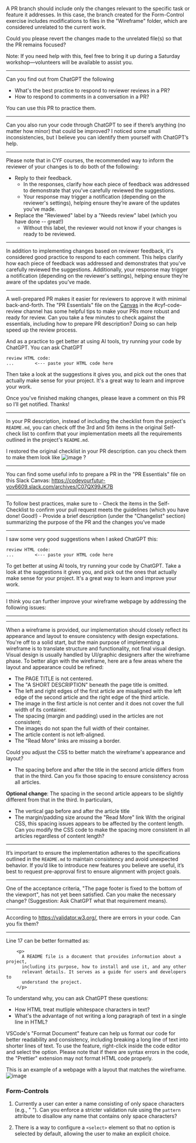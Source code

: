 A PR branch should include only the changes relevant to the specific task or feature it addresses. In this case, the branch created for the Form-Control exercise includes modifications to files in the "Wireframe" folder, which are considered unrelated to the current work.

Could you please revert the changes made to the unrelated file(s) so that the PR remains focused?

Note: If you need help with this, feel free to bring it up during a Saturday workshop—volunteers will be available to assist you.

---

Can you find out from ChatGPT the following
- What's the best practice to respond to reviewer reviews in a PR?
- How to respond to comments in a conversation in a PR?

You can use this PR to practice them.

---

Can you also run your code through ChatGPT to see if there’s anything (no matter how minor) that could be improved? I noticed some small inconsistencies, but I believe you can identify them yourself with ChatGPT’s help.

---

Please note that in CYF courses, the recommended way to inform the reviewer of your changes is to do both of the following:
  - Reply to their feedback.
    - In the responses, clarify how each piece of feedback was addressed to demonstrate that you've carefully reviewed the suggestions.
    - Your response may trigger a notification (depending on the reviewer's settings), helping ensure they’re aware of the updates you’ve made. 
  - Replace the "Reviewed" label by a "Needs review" label (which you have done -- great!)
    - Without this label, the reviewer would not know if your changes is ready to be reviewed.
---

In addition to implementing changes based on reviewer feedback, it's considered good practice to respond to each comment. This helps clarify how each piece of feedback was addressed and demonstrates that you've carefully reviewed the suggestions. Additionally, your response may trigger a notification (depending on the reviewer's settings), helping ensure they’re aware of the updates you’ve made.

---

A well-prepared PR makes it easier for reviewers to approve it with minimal back-and-forth.
The "PR Essentials" file on the [Canvas](https://codeyourfutur-yov6609.slack.com/archives/C07QX99JK7B) in the #cyf-code-review channel has some helpful tips to make your PRs more robust and ready for review.
Can you take a few minutes to check against the essentials, including how to prepare PR description? Doing so can help speed up the review process.

And as a practice to get better at using AI tools, try running your code by ChatGPT. You can ask ChatGPT
```
review HTML code:
...        <--- paste your HTML code here
```

Then take a look at the suggestions it gives you, and pick out the ones that actually make sense for your project. It's a great way to learn and improve your work.

Once you've finished making changes, please leave a comment on this PR so I’ll get notified. Thanks!

---

In your PR description, instead of including the checklist from the project's `README.md`, you can check off the 3rd and 5th items in the original Self-check list to confirm that your implementation meets all the requirements outlined in the project's `README.md`.

I restored the original checklist in your PR description. can you check them to make them look like
![image](https://github.com/user-attachments/assets/6f85e6c5-4dd7-49aa-a9fc-e17a9dc2189d)
?

---

You can find some useful info to prepare a PR in the "PR Essentials" file on this Slack Canvas:
https://codeyourfutur-yov6609.slack.com/archives/C07QX99JK7B



---

To follow best practices, make sure to 
    - Check the items in the Self-Checklist to confirm your pull request meets the guidelines (which you have done! Good!)
    - Provide a brief description (under the "Changelist" section) summarizing the purpose of the PR and the changes you’ve made 

---

I saw some very good suggestions when I asked ChatGPT this:
```
review HTML code:
...        <--- paste your HTML code here
```

To get better at using AI tools, try running your code by ChatGPT. Take a look at the suggestions it gives you, and pick out the ones that actually make sense for your project. It's a great way to learn and improve your work.

---

I think you can further improve your wireframe webpage by addressing the following issues:

---


---
When a wireframe is provided, our implementation should closely reflect its appearance and layout to ensure consistency with design expectations. You're off to a solid start, but the main purpose of implementing a wireframe is to translate structure and functionality, not final visual design. Visual design is usually handled by UI/graphic designers after the wireframe phase. To better align with the wireframe, here are a few areas where the layout and appearance could be refined:
  - The PAGE TITLE is not centered.
  - The "A SHORT DESCRIPTION" beneath the page title is omitted.
  - The left and right edges of the first article are misaligned with the left edge of the second article and the right edge of the third article.
  - The image in the first article is not center and it does not cover the full width of its container.
  - The spacing (margin and padding) used in the articles are not consistent; 
  - The images do not span the full width of their container.
  - The article content is not left-aligned.
  - The "Read More" links are missing a border.

Could you adjust the CSS to better match the wireframe's appearance and layout?

  - The spacing before and after the title in the second article differs from that in the third. Can you fix those spacing to ensure consistency across all articles.


**Optional change**: 
The spacing in the second article appears to be slightly different from that in the third. In particulars,
  - The vertical gap before and after the article title
  - The margin/padding size around the "Read More" link
With the original CSS, this spacing issues appears to be affected by the content length. Can you modify the CSS code to make the spacing more consistent in all articles regardless of content length?

---

It’s important to ensure the implementation adheres to the specifications outlined in the `README.md` to maintain consistency and avoid unexpected behavior. If you’d like to introduce new features you believe are useful, it’s best to request pre-approval first to ensure alignment with project goals.

--- 
One of the acceptance criteria, "The page footer is fixed to the bottom of the viewport", has not yet been satisfied. Can you make the necessary change? (Suggestion: Ask ChatGPT what that requirement means).

---

According to https://validator.w3.org/, there are errors in your code. Can you fix them?

--- 


Line 17 can be better formatted as:
```
    <p>
      A README file is a document that provides information about a project,
      including its purpose, how to install and use it, and any other
      relevant details. It serves as a guide for users and developers to
      understand the project.
    </p>
```

To understand why, you can ask ChatGPT these questions:
- How HTML treat mutliple whitespace characters in text?
- What's the advantage of not writing a long paragraph of text in a single line in HTML?

VSCode's "Format Document" feature can help us format our code for better readability and consistency, including breaking a long line of text into shorter lines of text.
To use the feature, right-click inside the code editor and select the option.
Please note that if there are syntax errors in the code, the "Prettier" extension may not format HTML code properly.

This is an example of a webpage with a layout that matches the wireframe.
![image](https://github.com/user-attachments/assets/15f3fcb5-5a5a-4826-8e94-f8f0b716cb61)


### Form-Controls
1. Currently a user can enter a name consisting of only space characters (e.g., " "). Can you enforce a stricter validation rule using the `pattern` attribute to disallow any name that contains only space characters?

2. There is a way to configure a `<select>` element so that no option is selected by default, allowing the user to make an explicit choice.

